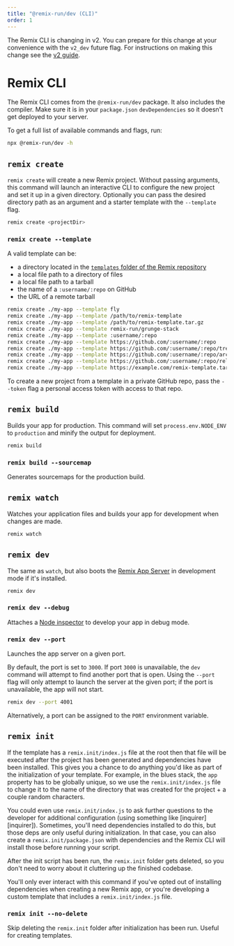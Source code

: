 ```yaml
---
title: "@remix-run/dev (CLI)"
order: 1
---
```


<docs-warning>

The Remix CLI is changing in v2.
You can prepare for this change at your convenience with the `v2_dev` future flag.
For instructions on making this change see the [v2 guide][v2-guide].

</docs-warning>

# Remix CLI

The Remix CLI comes from the `@remix-run/dev` package. It also includes the compiler. Make sure it is in your `package.json` `devDependencies` so it doesn't get deployed to your server.

To get a full list of available commands and flags, run:

```sh
npx @remix-run/dev -h
```

## `remix create`

`remix create` will create a new Remix project. Without passing arguments, this command will launch an interactive CLI to configure the new project and set it up in a given directory. Optionally you can pass the desired directory path as an argument and a starter template with the `--template` flag.

```sh
remix create <projectDir>
```

### `remix create --template`

A valid template can be:

- a directory located in the [`templates` folder of the Remix repository][templates-folder-of-the-remix-repository]
- a local file path to a directory of files
- a local file path to a tarball
- the name of a `:username/:repo` on GitHub
- the URL of a remote tarball

```sh
remix create ./my-app --template fly
remix create ./my-app --template /path/to/remix-template
remix create ./my-app --template /path/to/remix-template.tar.gz
remix create ./my-app --template remix-run/grunge-stack
remix create ./my-app --template :username/:repo
remix create ./my-app --template https://github.com/:username/:repo
remix create ./my-app --template https://github.com/:username/:repo/tree/:branch
remix create ./my-app --template https://github.com/:username/:repo/archive/refs/tags/:tag.tar.gz
remix create ./my-app --template https://github.com/:username/:repo/releases/latest/download/:tag.tar.gz
remix create ./my-app --template https://example.com/remix-template.tar.gz
```

<aside aria-label="Private GitHub repo templates">
<docs-info>

To create a new project from a template in a private GitHub repo, pass the `--token` flag a personal access token with access to that repo.

</docs-info>
</aside>

## `remix build`

Builds your app for production. This command will set `process.env.NODE_ENV` to `production` and minify the output for deployment.

```sh
remix build
```

### `remix build --sourcemap`

Generates sourcemaps for the production build.

## `remix watch`

Watches your application files and builds your app for development when changes are made.

```sh
remix watch
```

## `remix dev`

The same as `watch`, but also boots the [Remix App Server][remix-app-server] in development mode if it's installed.

```sh
remix dev
```

### `remix dev --debug`

Attaches a [Node inspector][node-inspector] to develop your app in debug mode.

### `remix dev --port`

Launches the app server on a given port.

By default, the port is set to `3000`. If port `3000` is unavailable, the `dev` command will attempt to find another port that is open. Using the `--port` flag will only attempt to launch the server at the given port; if the port is unavailable, the app will not start.

```sh
remix dev --port 4001
```

Alternatively, a port can be assigned to the `PORT` environment variable.

## `remix init`

If the template has a `remix.init/index.js` file at the root then that file will be executed after the project has been generated and dependencies have been installed. This gives you a chance to do anything you'd like as part of the initialization of your template. For example, in the blues stack, the `app` property has to be globally unique, so we use the `remix.init/index.js` file to change it to the name of the directory that was created for the project + a couple random characters.

You could even use `remix.init/index.js` to ask further questions to the developer for additional configuration (using something like \[inquirer]\[inquirer]). Sometimes, you'll need dependencies installed to do this, but those deps are only useful during initialization. In that case, you can also create a `remix.init/package.json` with dependencies and the Remix CLI will install those before running your script.

After the init script has been run, the `remix.init` folder gets deleted, so you don't need to worry about it cluttering up the finished codebase.

<docs-info>You'll only ever interact with this command if you've opted out of installing dependencies when creating a new Remix app, or you're developing a custom template that includes a `remix.init/index.js` file.</docs-info>

### `remix init --no-delete`

Skip deleting the `remix.init` folder after initialization has been run. Useful for creating templates.

[remix-app-server]: ./serve
[node-inspector]: https://nodejs.org/en/docs/guides/debugging-getting-started
[templates-folder-of-the-remix-repository]: https://github.com/remix-run/remix/tree/main/templates
[v2-guide]: ../pages/v2

